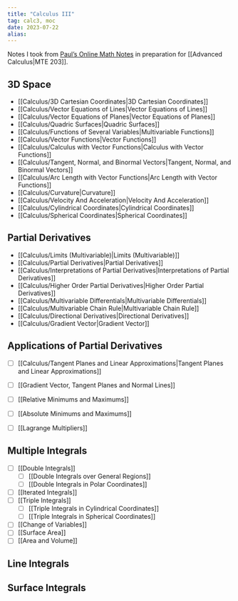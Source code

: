 ```yaml
---
title: "Calculus III"
tag: calc3, moc
date: 2023-07-22
alias:
---
```


Notes I took from [Paul’s Online Math Notes](https://tutorial.math.lamar.edu/Classes/CalcIII/CalcIII.aspx) in preparation for [[Advanced Calculus|MTE 203]].

## 3D Space
- [[Calculus/3D Cartesian Coordinates|3D Cartesian Coordinates]]
- [[Calculus/Vector Equations of Lines|Vector Equations of Lines]]
- [[Calculus/Vector Equations of Planes|Vector Equations of Planes]]
- [[Calculus/Quadric Surfaces|Quadric Surfaces]]
- [[Calculus/Functions of Several Variables|Multivariable Functions]]
- [[Calculus/Vector Functions|Vector Functions]]
- [[Calculus/Calculus with Vector Functions|Calculus with Vector Functions]]
- [[Calculus/Tangent, Normal, and Binormal Vectors|Tangent, Normal, and Binormal Vectors]]
- [[Calculus/Arc Length with Vector Functions|Arc Length with Vector Functions]]
- [[Calculus/Curvature|Curvature]]
- [[Calculus/Velocity And Acceleration|Velocity And Acceleration]]
- [[Calculus/Cylindrical Coordinates|Cylindrical Coordinates]]
- [[Calculus/Spherical Coordinates|Spherical Coordinates]]

## Partial Derivatives
- [[Calculus/Limits (Multivariable)|Limits (Multivariable)]]
- [[Calculus/Partial Derivatives|Partial Derivatives]]
- [[Calculus/Interpretations of Partial Derivatives|Interpretations of Partial Derivatives]]
- [[Calculus/Higher Order Partial Derivatives|Higher Order Partial Derivatives]]
- [[Calculus/Multivariable Differentials|Multivariable Differentials]]
- [[Calculus/Multivariable Chain Rule|Multivariable Chain Rule]]
- [[Calculus/Directional Derivatives|Directional Derivatives]]
- [[Calculus/Gradient Vector|Gradient Vector]]

## Applications of Partial Derivatives
- [ ] [[Calculus/Tangent Planes and Linear Approximations|Tangent Planes and Linear Approximations]]
- [ ] [[Gradient Vector, Tangent Planes and Normal Lines]]
- [ ] [[Relative Minimums and Maximums]]
- [ ] [[Absolute Minimums and Maximums]]
- [ ] [[Lagrange Multipliers]]


## Multiple Integrals
- [ ] [[Double Integrals]]
	- [ ] [[Double Integrals over General Regions]]
	- [ ] [[Double Integrals in Polar Coordinates]]
- [ ] [[Iterated Integrals]]
- [ ] [[Triple Integrals]]
	- [ ] [[Triple Integrals in Cylindrical Coordinates]]
	- [ ] [[Triple Integrals in Spherical Coordinates]]
- [ ] [[Change of Variables]]
- [ ] [[Surface Area]]
- [ ] [[Area and Volume]]

## Line Integrals


## Surface Integrals
